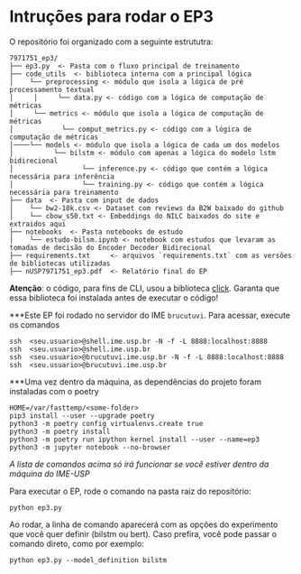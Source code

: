# Intruções para rodar o EP3

O repositório foi organizado com a seguinte estrututra:

```
7971751_ep3/
├── ep3.py  <- Pasta com o fluxo principal de treinamento
├── code_utils  <- biblioteca interna com a principal lógica 
│    └── preprocessing <- módulo que isola a lógica de pré processamento textual
│     │     └── data.py <- código com a lógica de computação de métricas
│     └── metrics <- módulo que isola a lógica de computação de métricas
│            └── comput_metrics.py <- código com a lógica de computação de métricas
│────└── models <- módulo que isola a lógica de cada um dos modelos 
│          └── bilstm <- módulo com apenas a lógica do modelo lstm bidirecional 
│                 └── inference.py <- código que contém a lógica necessária para inferência  
│                 └── training.py <- código que contém a lógica necessária para treinamento 
├── data  <- Pasta com input de dados
│    └── bw2-10k.csv <- Dataset com reviews da B2W baixado do github
│    └── cbow_s50.txt <- Embeddings do NILC baixados do site e extraidos aqui
├── notebooks  <- Pasta notebooks de estudo
│    └── estudo-bilsm.ipynb <- notebook com estudos que levaram as tomadas de decisão do Encoder Decoder Bidirecional
├── requirements.txt     <- arquivos `requirements.txt` com as versões de bibliotecas utilizadas
├── nUSP7971751_ep3.pdf  <- Relatório final do EP
```

**Atenção**: o código, para fins de CLI, usou a biblioteca [click](https://github.com/pallets/click). Garanta que essa biblioteca foi instalada antes de executar o código!

***Este EP foi rodado no servidor do IME `brucutuvi`. Para acessar, execute os comandos
```
ssh  <seu.usuario>@shell.ime.usp.br -N -f -L 8888:localhost:8888
ssh  <seu.usuario>@shell.ime.usp.br
ssh  <seu.usuario>@brucutuvi.ime.usp.br -N -f -L 8888:localhost:8888
ssh  <seu.usuario>@brucutuvi.ime.usp.br
```
***Uma vez dentro da máquina, as dependências do projeto foram instaladas com o poetry
```
HOME=/var/fasttemp/<some-folder>
pip3 install --user --upgrade poetry
python3 -m poetry config virtualenvs.create true
python3 -m poetry install
python3 -m poetry run ipython kernel install --user --name=ep3
python3 -m jupyter notebook --no-browser
```
*A lista de comandos acima só irá funcionar se você estiver dentro da máquina do IME-USP*


Para executar o EP, rode o comando na pasta raiz do repositório:
```
python ep3.py
```

Ao rodar, a linha de comando aparecerá com as opções do experimento que você quer definir (bilstm ou bert). Caso prefira, você pode passar o comando direto, como por exemplo:

```
python ep3.py --model_definition bilstm
```


